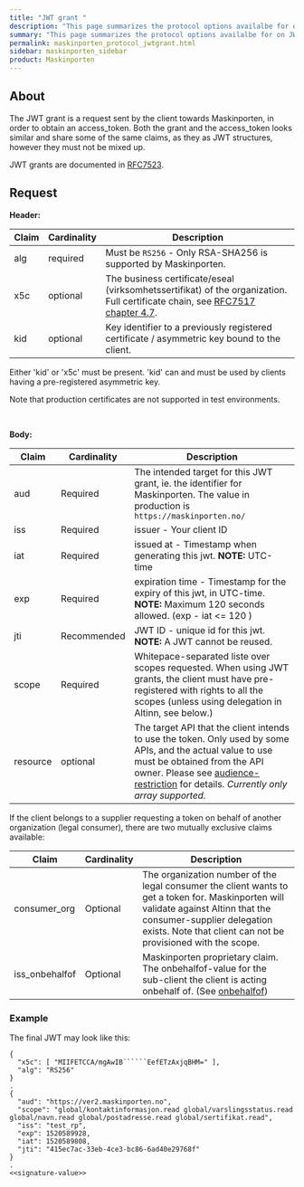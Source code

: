 ```yaml
---
title: "JWT grant "
description: "This page summarizes the protocol options availalbe for on JWT grants on the /token endpoint for Maskinporten"
summary: "This page summarizes the protocol options availalbe for on JWT grants on the /token endpoint for Maskinporten"
permalink: maskinporten_protocol_jwtgrant.html
sidebar: maskinporten_sidebar
product: Maskinporten
---
```


## About

The JWT grant is a request sent by the client towards Maskinporten, in order to obtain an access_token.  Both the grant and the access_token looks similar and share some of the same claims, as they as JWT structures, however they must not be mixed up.

JWT grants are documented in [RFC7523](https://tools.ietf.org/html/rfc7523).

## Request



**Header:**

| Claim  | Cardinality | Description  |
| --- | --- | --- |
| alg | required | Must be `RS256` - Only RSA-SHA256 is supported by Maskinporten. |   
| x5c | optional | The business certificate/eseal (virksomhetssertifikat) of the organization. Full certificate chain, see [RFC7517 chapter 4.7](https://tools.ietf.org/html/rfc7517#section-4.7). |
| kid |  optional | Key identifier to a previously registered certificate / asymmetric key   bound to the client.     |


Either 'kid' or 'x5c' must be present. 'kid' can and must be used by clients having a pre-registered asymmetric key.

Note that production certificates are not supported in test environments.

&nbsp;

**Body:**

| Claim  |  Cardinality | Description  |
| --- | --- |--- |
|aud| Required | The intended target for this JWT grant, ie. the identifier for Maskinporten.   The value in production is `https://maskinporten.no/`  |
|iss| Required |issuer - Your client ID |
|iat| Required| issued at - Timestamp when generating this jwt.  **NOTE:** UTC-time|
|exp| Required| expiration time - Timestamp for the expiry of this jwt,  in UTC-time. **NOTE:** Maximum 120 seconds allowed. (exp - iat <= 120 )|
|jti|Recommended | JWT ID - unique id for this jwt. **NOTE:** A JWT cannot be reused. |
|scope| Required| Whitepace-separated liste over scopes requested.  When using JWT grants, the client must have pre-registered with rights to all the scopes (unless using delegation in Altinn, see below.) |
| resource   | optional  | The target API that the client intends to use the token. Only used by some APIs, and the actual value to use must be obtained from the API owner. Please see [audience-restriction](maskinporten_func_audience_restricted_tokens.html) for details. *Currently only array supported.*  |   


If the client belongs to a supplier requesting a token on behalf of another organization (legal consumer), there are two mutually exclusive claims available:

| Claim  |  Cardinality | Description  |
| --- | --- |--- |
|consumer_org| Optional |  The organization number of the legal consumer the client wants to get a token for. Maskinporten will validate against Altinn that the consumer-supplier delegation exists.  Note that client can not be provisioned with the scope. |
|iss_onbehalfof| Optional | Maskinporten proprietary claim.  The onbehalfof-value for the sub-client the client is acting onbehalf of.   (See  [onbehalfof](oidc_func_onbehalfof.html))|



### Example

The final JWT may look like this:

```
{
  "x5c": [ "MIIFETCCA/mgAwIB``````EefETzAxjqBHM=" ],
  "alg": "RS256"
}
.
{
  "aud": "https://ver2.maskinporten.no",
  "scope": "global/kontaktinformasjon.read global/varslingsstatus.read global/navn.read global/postadresse.read global/sertifikat.read",
  "iss": "test_rp",
  "exp": 1520589928,
  "iat": 1520589808,
  "jti": "415ec7ac-33eb-4ce3-bc86-6ad40e29768f"
}
.
<<signature-value>>
```
